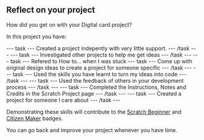 ## Reflect on your project
How did you get on with your Digital card project?

In this project you have:

--- task ---
Created a project indepently with very little support.
--- /task ---
--- task ---
Investigated other projects to help me get ideas
--- /task ---
--- task ---
Refered to How to... when I was stuck
--- task ---
Come up with original design ideas to create a project for someone specific
--- /task ---
--- task ---
Used the skills you have learnt to turn my ideas into code
--- /task ---
--- task ---
Used the feedback of others in your development process
--- /task ---
--- task ---
Completed the Instructions, Notes and Credits in the Scratch Project page
--- /task ---
--- task ---
Created a project for someone I care about
--- /task ---

Demonstrating these skills will contribute to the [Scratch Beginner]() and [Citizen Maker]() badges. 

You can go back and improve your project whenever you have time.
